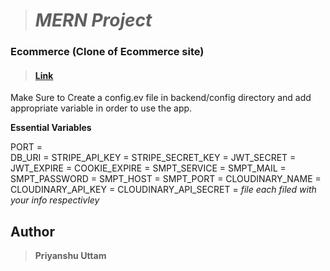 > # 							*MERN Project*						

### Ecommerce (Clone of Ecommerce site)
> ####  [   Link ](http://https://ecommerce-uttam-store.herokuapp.com/ "   Link")

Make Sure to Create a config.ev file in backend/config directory and add appropriate variable in order to use the app.

**Essential Variables**

PORT =  
DB_URI = 
STRIPE_API_KEY = 
STRIPE_SECRET_KEY = 
JWT_SECRET = 
JWT_EXPIRE =
COOKIE_EXPIRE = 
SMPT_SERVICE =
SMPT_MAIL = 
SMPT_PASSWORD = 
SMPT_HOST = 
SMPT_PORT = 
CLOUDINARY_NAME = 
CLOUDINARY_API_KEY = 
CLOUDINARY_API_SECRET = 
*file each filed with your info respectivley*

## Author
> **Priyanshu Uttam**


